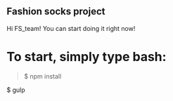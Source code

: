 ## Fashion socks project

Hi FS_team! You can start doing it right now!

# To start, simply type bash:

  >$ npm install
  <p>$ gulp
